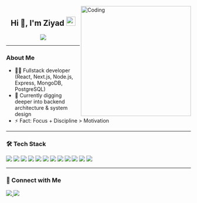 <!-- New GIF on the right -->
<img align="right" alt="Coding" width="300" src="https://media.giphy.com/media/v1.Y2lkPTc5MGI3NjExdGlnbjhhbGtnYm5rbWdtdHBwYnVsaXR3c29ncjNpaHR2bHF2M2ZkcyZlcD12MV9naWZzX3NlYXJjaCZjdD1n/ZVik7pBtu9dNS/giphy.gif" />

<h2 align="center">
  Hi 👋, I'm Ziyad  
  <img src="https://media.giphy.com/media/hvRJCLFzcasrR4ia7z/giphy.gif" width="25">
</h2>

<p align="center">
  <a href="https://github.com/DenverCoder1/readme-typing-svg">
<img src="https://readme-typing-svg.herokuapp.com?lines=Software+Engineer;React+%2B+Node.js;Learning+Backend+Architecture;Always+building+something&center=true&width=600&height=45&color=000080&vCenter=true&size=24">

  </a>
</p>

---

### About Me
- 👨‍💻 Fullstack developer (React, Next.js, Node.js, Express, MongoDB, PostgreSQL)  
- 🌱 Currently digging deeper into backend architecture & system design  
- ⚡ Fact: Focus + Discipline > Motivation  

---

### 🛠 Tech Stack
<p align="start">
  <img src="https://img.shields.io/badge/-HTML-E34F26?style=for-the-badge&logo=HTML5&logoColor=white" />
  <img src="https://img.shields.io/badge/-CSS-1572B6?style=for-the-badge&logo=CSS3&logoColor=white" />
  <img src="https://img.shields.io/badge/-JavaScript-F7DF1E?style=for-the-badge&logo=javascript&logoColor=black" />
  <img src="https://img.shields.io/badge/-TypeScript-3178C6?style=for-the-badge&logo=typescript&logoColor=white" />
  <img src="https://img.shields.io/badge/-React-20232A?style=for-the-badge&logo=react&logoColor=61DAFB" />
  <img src="https://img.shields.io/badge/-Next.js-000000?style=for-the-badge&logo=next.js&logoColor=white" />
  <img src="https://img.shields.io/badge/-Node.js-339933?style=for-the-badge&logo=node.js&logoColor=white" />
  <img src="https://img.shields.io/badge/-Express-000000?style=for-the-badge&logo=express&logoColor=white" />
  <img src="https://img.shields.io/badge/-MongoDB-47A248?style=for-the-badge&logo=mongodb&logoColor=white" />
  <img src="https://img.shields.io/badge/-PostgreSQL-336791?style=for-the-badge&logo=postgresql&logoColor=white" />
  <img src="https://img.shields.io/badge/-Git-F05032?style=for-the-badge&logo=git&logoColor=white" />
  <img src="https://img.shields.io/badge/-Linux-FCC624?style=for-the-badge&logo=linux&logoColor=black" />
</p>

---

### 🤝 Connect with Me
<p align="start">
  <a href="https://linkedin.com/in/ziyadhasen" target="_blank">
    <img src="https://img.shields.io/badge/-LinkedIn-0077B5?style=for-the-badge&logo=Linkedin&logoColor=white"/>
  </a>
  <a href="https://t.me/yourtelegram" target="_blank">
    <img src="https://img.shields.io/badge/-Telegram-26A5E4?style=for-the-badge&logo=Telegram&logoColor=white"/>
  </a>
</p>
